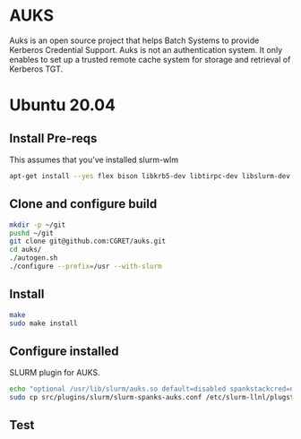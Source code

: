 # AUKS
Auks is an open source project that helps Batch Systems to provide 
Kerberos Credential Support. Auks is not an authentication system.
It only enables to set up a trusted remote cache system for storage 
and retrieval of Kerberos TGT.

# Ubuntu 20.04

## Install Pre-reqs
This assumes that you've installed slurm-wlm

```bash
apt-get install --yes flex bison libkrb5-dev libtirpc-dev libslurm-dev
```

## Clone and configure build
```bash
mkdir -p ~/git
pushd ~/git
git clone git@github.com:CGRET/auks.git
cd auks/
./autogen.sh
./configure --prefix=/usr --with-slurm
```

## Install
```bash
make
sudo make install
```

## Configure installed

SLURM plugin for AUKS.
```bash
echo "optional /usr/lib/slurm/auks.so default=disabled spankstackcred=no minimum_uid=0 sync=no" >> src/plugins/slurm/slurm-spanks-auks.conf
sudo cp src/plugins/slurm/slurm-spanks-auks.conf /etc/slurm-llnl/plugstack.conf.d/
```

## Test

